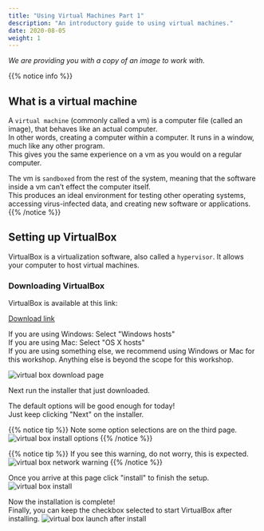 ```yaml
---
title: "Using Virtual Machines Part 1"
description: "An introductory guide to using virtual machines."
date: 2020-08-05
weight: 1
---
```


*We are providing you with a copy of an image to work with.*

{{% notice info %}}
## What is a virtual machine
A `virtual machine` (commonly called a vm) is a computer file (called an image), that behaves like an actual computer.  
In other words, creating a computer within a computer. It runs in a window, much like any other program.  
This gives you the same experience on a vm as you would on a regular computer.

The vm is `sandboxed` from the rest of the system, meaning that the software inside a vm can’t effect the computer itself.  
This produces an ideal environment for testing other operating systems, accessing virus-infected data, and creating new software or applications.
{{% /notice %}}

## Setting up VirtualBox
VirtualBox is a virtualization software, also called a `hypervisor`. It allows your computer to host virtual machines.

### Downloading VirtualBox
VirtualBox is available at this link:

<a class="my-2 mx-4 btn btn-info" href="https://www.virtualbox.org/wiki/Downloads">
Download link
</a>

If you are using Windows:  Select "Windows hosts"  
If you are using Mac:  Select "OS X hosts"  
If you are using something else, we recommend using Windows or Mac for this workshop. Anything else is beyond the scope for this workshop.  

![virtual box download page](../images/vbox-dlpage-update.PNG?classes=border,shadow)

Next run the installer that just downloaded.

The default options will be good enough for today!  
Just keep clicking "Next" on the installer.

{{% notice tip %}}
Note some option selections are on the third page.
![virtual box install options](../images/vbox-install-03.PNG?classes=border,shadow)
{{% /notice %}}

{{% notice tip %}}
If you see this warning, do not worry, this is expected. 
![virtual box network warning](../images/vbox-install-04.PNG?classes=border,shadow)
{{% /notice %}}

Once you arrive at this page click "install" to finish the setup.
![virtual box install](../images/vbox-install-05.PNG?classes=border,shadow)

Now the installation is complete!  
Finally, you can keep the checkbox selected to start VirtualBox after installing.
![virtual box launch after install](../images/vbox-install-06.PNG?classes=border,shadow)

